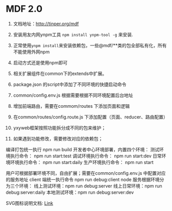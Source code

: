 
# MDF 2.0


1. 文档地址：http://tinper.org/mdf


1. 安装用友内网ynpm工具 `npm install ynpm-tool -g` 来安装.
2. 正常使用`ynpm install`来安装依赖包，一些@mdf/**类的包全部私有化，所有不能使用外网npm
3. 启动方式还是使用npm即可

1. 相关扩展组件在common下的extends中扩展。

1. package.json 的script中添加了不同环境的快捷启动命令
2. common/config.env.js 根据需要根据不同环境配置后台地址

1. 增加前端路由，需要在commom/routes 下添加页面和逻辑
2. 在common/routes/config.route.js 下添加配置（页面、reducer、路由配置）

1. yxyweb框架按照功能拆分成不同的包来维护；
2. 如果遇到功能修改，需要修改对应的依赖包；

编译打包统一执行 npm run build
开发者中心环境部署，内置四个环境：
测试环境执行命令：  npm run start:test
调试环境执行命令：  npm run start:dev
日常环境环境执行命令：  npm run start:daily
生产环境执行命令：  npm run start

用户可根据部署环境不同，自由扩展；需要在common/config.env.js 中配置对应的服务地址
client 端统一执行命令 npm run debug:client
node 服务根据环境分为三个环境：
线上测试环境：npm run debug:server
线上日常环境：npm run debug:server:daily
本地测试环境：npm run debug:server:dev





SVG图标说明文档:  [Link](https://www.showdoc.cc/page/15308269)
